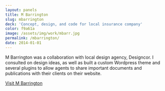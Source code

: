 ```yaml
---
layout: panels
title: M Barrington
slug: mbarrington
deck: 'Concept, design, and code for local insurance company'
color: f9a61a
image: /assets/img/work/mbarr.jpg
permalink: /mbarrington/
date: 2014-01-01
---
```


M Barrington was a collaboration with local design agency, Designcor. I consulted on design ideas, as well as built a custom Wordpress theme and several plugins to allow agents to share important documents and publications with their clients on their website.

<a class="btn btn-default" href="http://mbarrington.com">Visit M Barrington</a>

